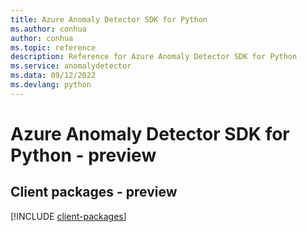```yaml
---
title: Azure Anomaly Detector SDK for Python
ms.author: conhua
author: conhua
ms.topic: reference
description: Reference for Azure Anomaly Detector SDK for Python
ms.service: anomalydetector
ms.data: 09/12/2022
ms.devlang: python
---
```

# Azure Anomaly Detector SDK for Python - preview

## Client packages - preview
[!INCLUDE [client-packages](anomaly-detector-client-index.md)]